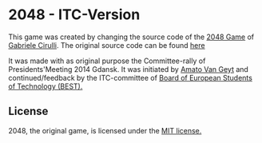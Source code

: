 # 2048 - ITC-Version
This game was created by changing the source code of the [2048 Game](http://gabrielecirulli.github.io/2048/) of [Gabriele Cirulli](http://gabrielecirulli.com/). The original source code can be found [here](https://github.com/gabrielecirulli/2048)

It was made with as original purpose the Committee-rally of Presidents'Meeting 2014 Gdansk. It was initiated by [Amato Van Geyt](https://github.com/amatovg) and continued/feedback by the ITC-committee of [Board of European Students of Technology (BEST).](http://best.eu.org)

## License
2048, the original game, is licensed under the [MIT license.](https://github.com/gabrielecirulli/2048/blob/master/LICENSE.txt)
